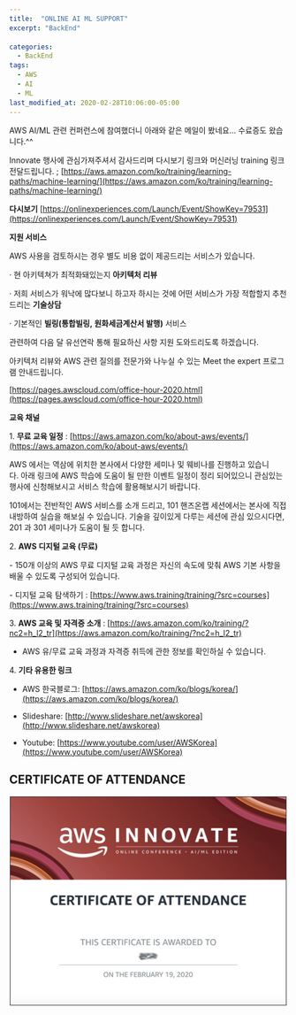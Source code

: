 ```yaml
---
title:  "ONLINE AI ML SUPPORT"
excerpt: "BackEnd"

categories:
  - BackEnd
tags:
  - AWS
  - AI
  - ML
last_modified_at: 2020-02-28T10:06:00-05:00
---
```


AWS AI/ML 관련 컨퍼런스에 참여했더니 아래와 같은 메일이 봤네요...
수료증도 왔습니다.^^

Innovate 행사에 관심가져주셔서 감사드리며 다시보기 링크와 머신러닝 training 링크 전달드립니다. ; [https://aws.amazon.com/ko/training/learning-paths/machine-learning/](https://aws.amazon.com/ko/training/learning-paths/machine-learning/)

**다시보기** [https://onlinexperiences.com/Launch/Event/ShowKey=79531](https://onlinexperiences.com/Launch/Event/ShowKey=79531)

**지원 서비스**  

AWS 사용을 검토하시는 경우 별도 비용 없이 제공드리는 서비스가 있습니다.

· 현 아키텍쳐가 최적화돼있는지 **아키텍처 리뷰**

· 저희 서비스가 워낙에 많다보니 하고자 하시는 것에 어떤 서비스가 가장 적합할지 추천드리는 **기술상담**

· 기본적인 **빌링(통합빌링, 원화세금계산서 발행)** 서비스

관련하여 다음 달 유선연락 통해 필요하신 사항 지원 도와드리도록 하겠습니다.

아키텍처 리뷰와 AWS 관련 질의를 전문가와 나누실 수 있는 Meet the expert 프로그램 안내드립니다.

[https://pages.awscloud.com/office-hour-2020.html](https://pages.awscloud.com/office-hour-2020.html)

**교육 채널**   

1. **무료 교육 일정** : [https://aws.amazon.com/ko/about-aws/events/](https://aws.amazon.com/ko/about-aws/events/)

AWS 에서는 역삼에 위치한 본사에서 다양한 세미나 및 웨비나를 진행하고 있습니다. 아래 링크에 AWS 학습에 도움이 될 만한 이벤트 일정이 정리 되어있으니 관심있는 행사에 신청해보시고 서비스 학습에 활용해보시기 바랍니다.

101에서는 전반적인 AWS 서비스를 소개 드리고, 101 핸즈온랩 세션에서는 본사에 직접 내방하여 실습을 해보실 수 있습니다. 기술을 깊이있게 다루는 세션에 관심 있으시다면, 201 과 301 세미나가 도움이 될 듯 합니다.

2. **AWS 디지털 교육 (무료)**

- 150개 이상의 AWS 무료 디지털 교육 과정은 자신의 속도에 맞춰 AWS 기본 사항을 배울 수 있도록 구성되어 있습니다.

- 디지털 교육 탐색하기 : [https://www.aws.training/training/?src=courses](https://www.aws.training/training/?src=courses)

3. **AWS 교육 및 자격증 소개** : [https://aws.amazon.com/ko/training/?nc2=h_l2_tr](https://aws.amazon.com/ko/training/?nc2=h_l2_tr)

- AWS 유/무료 교육 과정과 자격증 취득에 관한 정보를 확인하실 수 있습니다.

4. **기타 유용한 링크**

- AWS 한국블로그: [https://aws.amazon.com/ko/blogs/korea/](https://aws.amazon.com/ko/blogs/korea/)

- Slideshare: [http://www.slideshare.net/awskorea](http://www.slideshare.net/awskorea)

- Youtube: [https://www.youtube.com/user/AWSKorea](https://www.youtube.com/user/AWSKorea)

## CERTIFICATE OF ATTENDANCE

![ex_screenshot](/img/AWS-CERTIFICATE.png)
